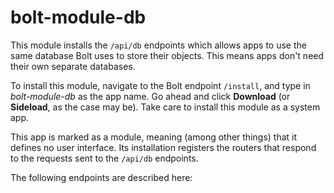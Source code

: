 # bolt-module-db

This module installs the `/api/db` endpoints which allows apps to use the same database Bolt uses to store their objects. This means apps don't need their own separate databases.

To install this module, navigate to the Bolt endpoint `/install`, and type in _bolt-module-db_ as the app name. Go ahead and click **Download** \(or **Sideload**, as the case may be\). Take care to install this module as a system app.

This app is marked as a module, meaning \(among other things\) that it defines no user interface. Its installation registers the routers that respond to the requests sent to the `/api/db` endpoints.

The following endpoints are described here:

